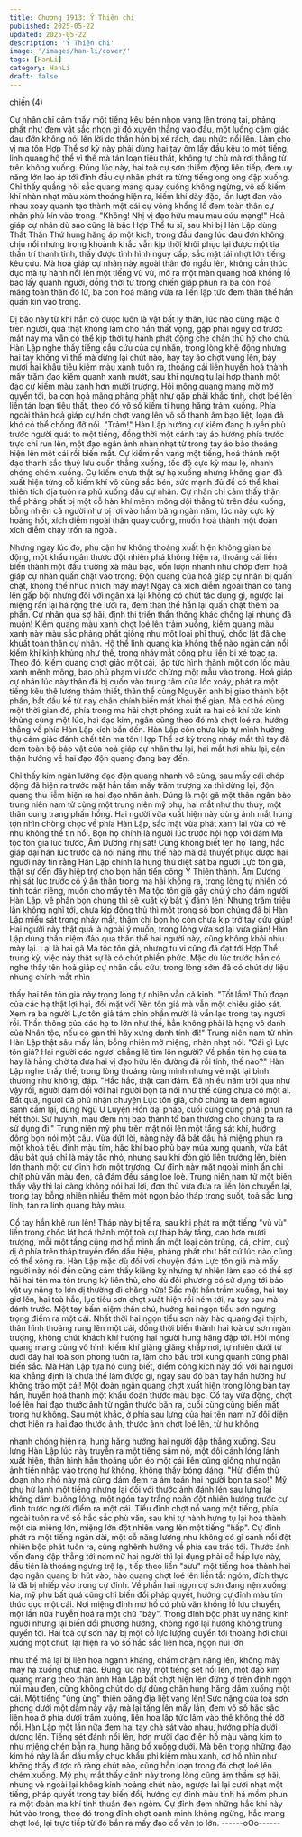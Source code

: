 ```yaml
---
title: Chương 1913: Ỷ Thiên chi
published: 2025-05-22
updated: 2025-05-22
description: 'Ỷ Thiên chi'
image: '/images/han-li/cover/'
tags: [HanLi]
category: HanLi
draft: false
---
```


chiến (4)

Cự nhân chỉ cảm thấy một tiếng kêu bén nhọn vang lên trong tai,
phảng phất như đem vật sắc nhọn gì đó xuyên thẳng vào đầu,
một luồng cảm giác đau đớn không nói lên lời do thần hồn bị xé
rách, đau nhức nổi lên.
Làm cho vị ma tôn Hợp Thể sơ kỳ này phải dùng hai tay ôm lấy
đầu kêu to một tiếng, linh quang hộ thể vì thế mà tán loạn tiêu
thất, không tự chủ mà rơi thẳng từ trên không xuống.
Đúng lúc này, hai toà cự sơn thiểm động liên tiếp, đem uy năng
lớn lao áp tới đỉnh đầu cự nhân phát ra từng tiếng ong ong đập
xuống.
Chỉ thấy quầng hôi sắc quang mang quay cuồng không ngừng, vô
số kiếm khí nhàn nhạt màu xám thoáng hiện ra, kiếm khí dày đặc,
lần lượt đan vào nhau xoay quanh tạo thành một cái cự võng
khổng lồ đem toàn thân cự nhân phủ kín vào trong.
"Không! Nhị vị đạo hữu mau mau cứu mạng!"
Hoả giáp cự nhân dù sao cũng là bậc Hợp Thể tu sĩ, sau khi bị
Hàn Lập dùng Thất Thần Thứ hung hăng áp một kích, trong đầu
đang lúc đau đớn không chịu nổi nhưng trong khoảnh khắc vẫn
kịp thời khôi phục lại được một tia thần trí thanh tỉnh, thấy được
tình hình nguy cấp, sắc mặt tái nhợt lớn tiếng kêu cứu.
Mà hoả giáp cự nhân này ngoài thân đỏ ngầu lên, không cần thúc
dục mà tự hành nổi lên một tiếng vù vù, mở ra một màn quang
hoả khồng lồ bao lấy quanh người, đồng thời từ trong chiến giáp
phun ra ba con hoả mãng toàn thân đỏ lừ, ba con hoả mãng vừa
ra liền lập tức đem thân thể hắn quấn kín vào trong.

Dị bảo này từ khi hắn có được luôn là vật bất ly thân, lúc nào
cũng mặc ở trên người, quả thật không làm cho hắn thất vọng,
gặp phải nguy cơ trước mắt này mà vẫn có thể kịp thời tự hành
phát động che chắn thủ hộ cho chủ.
Hàn Lập nghe thấy tiếng cầu cứu của cự nhân, trong lòng khẽ
động nhưng hai tay không vì thế mà dừng lại chút nào, hay tay áo
chợt vung lên, bảy mươi hai khẩu tiểu kiếm màu xanh tuôn ra,
thoáng cái liền huyễn hoá thành mấy trăm đạo kiếm quanh xanh
mướt, sau khi ngưng tụ lại hợp thành một đạo cự kiếm màu xanh
hơn mười trượng.
Hôi mông quang mang mờ mờ quyển tới, ba con hoả mãng
phảng phất như gặp phải khắc tinh, chợt loé lên liền tán loạn tiêu
thất, theo đó vô số kiếm ti hung hăng trảm xuống.
Phía ngoài thân hoả giáp cự hán chợt vang lên vô số thanh âm
bạo liệt, loạn đả khó có thể chống đỡ nổi.
"Trảm!"
Hàn Lập hướng cự kiếm đang huyền phù trước người quát to một
tiếng, đồng thời một cánh tay áo hướng phía trước trực chỉ run
lên, một đạo ngân ảnh nhàn nhạt từ trong tay áo bào thoáng hiện
lên một cái rồi biến mất.
Cự kiếm rền vang một tiếng, hoá thành một đạo thanh sắc thuỷ
lưu cuốn thẳng xuống, tốc độ cực kỳ mau lẹ, nhanh chóng chém
xuống.
Cự kiếm chưa thật sự hạ xuống nhưng không gian đã xuất hiện
từng cỗ kiếm khí vô cùng sắc bén, sức mạnh đủ để có thể khai
thiên tích địa tuôn ra phủ xuống đầu cự nhân.
Cự nhân chỉ cảm thấy thân thể phảng phất bị một cỗ hàn khí
mênh mông dội thẳng từ trên đầu xuống, bỗng nhiên cả người
như bị rơi vào hầm băng ngàn năm, lúc này cực kỳ hoảng hốt,
xích diễm ngoài thân quay cuồng, muốn hoá thành một đoàn xích
diễm chạy trốn ra ngoài.

Nhưng ngay lúc đó, phụ cận hư không thoáng xuất hiện không
gian ba động, một khẩu ngân thước đột nhiên phá không hiện ra,
thoáng cái liền biến thành một đầu trường xà màu bạc, uốn lượn
nhanh như chớp đem hoả giáp cự nhân quấn chặt vào trong.
Độn quang của hoả giáp cự nhân bị quấn chặt, không thể nhúc
nhích mảy may!
Ngay cả xích diễm ngoài thân có tăng lên gấp bội nhưng đối với
ngân xà lại không có chút tác dụng gì, ngược lại miệng rắn lại há
rộng thè lưỡi ra, đem thân thể hắn lại quấn chặt thêm ba phần.
Cự nhân quá sợ hãi, định thi triển thần thông khác chống lại
nhưng đã muộn!
Kiếm quang màu xanh chợt loé lên trảm xuống, kiếm quang màu
xanh này màu sắc phảng phất giống như một loại phỉ thuý, chốc
lát đã che khuất toàn thân cự nhân.
Hộ thể linh quang kia không thể nào ngăn cản nổi kiếm khí kinh
khủng như thế, trong nháy mắt công phu liền bị xé toạc ra. Theo
đó, kiếm quang chợt giảo một cái, lập tức hình thành một cơn lốc
màu xanh mênh mông, bao phủ phạm vi ước chừng một mẫu vào
trong.
Hoả giáp cự nhân lúc này thân đã bị cuốn vào trung tâm của lốc
xoáy, phát ra một tiếng kêu thê lương thảm thiết, thân thể cùng
Nguyên anh bị giảo thành bột phấn, bắt đầu kể từ nay chân chính
biến mất khỏi thế gian.
Mà cơ hồ cùng một thời gian đó, phía trong ma hải chợt phóng
xuất ra hai cỗ khí tức kinh khủng cùng một lúc, hai đạo kim, ngân
cũng theo đó mà chợt loé ra, hướng thẳng về phía Hàn Lập kích
bắn đến.
Hàn Lập còn chưa kịp tự mình hưởng thụ cảm giác đánh chết tên
ma tôn Hợp Thể sơ kỳ trong nháy mắt thì tay đã đem toàn bộ bảo
vật của hoả giáp cự nhân thu lại, hai mắt hơi nhíu lại, cẩn thận
hướng về hai đạo độn quang đang bay đến.

Chỉ thấy kim ngân lưỡng đạo độn quang nhanh vô cùng, sau mấy
cái chớp động đã hiện ra trước mặt hắn tầm mấy trăm trượng xa
thì dừng lại, độn quang thu liễm hiện ra hai đạo nhân ảnh.
Đúng là một gã một thân ngân bào trung niên nam tử cùng một
trung niên mỹ phụ, hai mắt như thu thuỷ, một thân cung trang
phấn hồng.
Hai người vừa xuất hiện này dùng ánh mắt hung tợn nhìn chòng
chọc về phía Hàn Lập, sắc mặt vừa phát xanh lại vừa có vẻ như
không thể tin nổi.
Bọn họ chính là người lúc trước hội họp với đám Ma tộc tôn giả
lúc trước, Âm Dương nhị sát! Cũng không biết tên họ Tàng, hắc
giáp đại hán lúc trước đã nói năng như thế nào mà đã thuyết
phục được hai người này tin rằng Hàn Lập chính là hung thủ diệt
sát ba người Lực tôn giả, thật sự đến đây hiệp trợ cho bọn hắn
tiến công Ỷ Thiên thành.
Âm Dương nhị sát lúc trước cố ý ẩn thân trong ma hải không ra,
trong lòng tự nhiên có tính toán riêng, muốn cho mấy tên Ma tộc
tôn giả gây chú ý cho đám người Hàn Lập, về phần bọn chúng thì
sẽ xuất kỳ bất ý đánh lén!
Nhưng trăm triệu lần không nghĩ tới, chưa kịp động thủ thì một
trong số bọn chúng đã bị Hàn Lập miểu sát trong nháy mắt, thậm
chí bọn họ còn chưa kịp trở tay cứu giúp!
Hai người này thật quá là ngoài ý muốn, trong lòng vừa sợ lại vừa
giận!
Hàn Lập dùng thần niệm đảo qua thân thể hai người này, cũng
không khỏi nhíu mày lại.
Lại là hai gã Ma tộc tôn giả, nhưng tu vi cũng đã đạt tới Hợp Thể
trung kỳ, việc này thật sự là có chút phiền phức.
Mặc dù lúc trước hắn có nghe thấy tên hoả giáp cự nhân cầu
cứu, trong lòng sớm đã có chút dự liệu nhưng chính mắt nhìn

thấy hai tên tôn giả này trong lòng tự nhiên vẫn cả kinh.
"Tốt lắm! Thủ đoạn của các hạ thật lợi hại, đối mặt với Yên tôn giả
mà vẫn một chiêu giảo sát. Xem ra ba người Lực tôn giả tám chín
phần mười là vẩn lạc trong tay ngươi rồi. Thần thông của các hạ
to lớn như thế, hẳn không phải là hạng vô danh của Nhân tộc, nếu
có gan thì hãy xưng danh tính đi!"
Trung niên nam tử nhìn Hàn Lập thật sâu mấy lần, bỗng nhiên mở
miệng, nhàn nhạt nói.
"Cái gì Lực tôn giả? Hai người các ngươi chẳng lẽ tìm lộn người?
Về phần tên họ của ta hay là hẵng chờ ta đưa hai vị đạo hữu lên
đường đã rồi tính, thế nào?"
Hàn Lập nghe thấy thế, trong lòng thoáng rùng mình nhưng vẻ
mặt lại bình thường như không, đáp.
"Hắc hắc, thật can đảm. Đã nhiều năm trôi qua như vậy rồi, người
dám đối với hai người bọn ta nói như thế cũng chưa có một ai. Bất
quá, ngươi đã phủ nhận chuyện Lực tôn giả, chờ chúng ta đem
ngươi sanh cầm lại, dùng Ngũ U Luyện Hồn đại pháp, cuối cùng
cũng phải phun ra hết thôi. Sư huynh, mau đem nhị bảo thánh tổ
ban thưởng cho chúng ta ra sử dụng đi."
Trung niên mỹ phụ trên mặt nổi lên một tầng sát khí, hướng đồng
bọn nói một câu.
Vừa dứt lời, nàng này đã bắt đầu há miệng phun ra một khoả tiểu
đỉnh màu tím, hắc khí bao phủ bay múa xung quanh, vừa bắt đầu
bất quá chỉ là mấy tấc nhỏ, nhưng sau khi đón gió liền trướng lên,
biến lớn thành một cự đỉnh hơn một trượng.
Cự đỉnh này mặt ngoài minh ẩn chi chít phù văn màu đen, cả đám
đều sáng loè loè.
Trung niên nam tử một biên thấy vậy thì lại càng không nói hai lời,
đơn thủ vừa đưa ra liền lộn chuyển lại, trong tay bỗng nhiên nhiều
thêm một ngọn bảo tháp trong suốt, toả sắc lung linh, tản ra linh
quang bảy màu.

Cổ tay hắn khẽ run lên!
Tháp này bị tế ra, sau khi phát ra một tiếng "vù vù" liền trong chốc
lát hoá thành một toà cự tháp bảy tầng, cao hơn mười trượng,
mỗi một tầng cũng mơ hồ minh ẩn một loại côn trùng, cá, chim,
quỷ dị ở phía trên tháp truyền đến dấu hiệu, phảng phất như bất
cứ lúc nào cũng có thể xông ra.
Hàn Lập mặc dù đối với chuyện đám Lực tôn giả mà mấy người
này nói đến cũng cảm thấy kiêng kỵ nhưng tự nhiên làm sao có
thể sợ hãi hai tên ma tôn trung kỳ liên thủ, cho dù đối phương có
sử dụng tới bảo vật uy năng to lớn dị thường đi chăng nữa!
Sắc mặt hắn trầm xuống, hai tay giơ lên, hai toà hắc, lục tiểu sơn
chợt xuất hiện rồi ném tới, ra tay sau mà đánh trước. Một tay bấm
niệm thần chú, hướng hai ngọn tiểu sơn ngưng trọng điểm ra một
cái.
Nhất thời hai ngọn tiểu sơn này hào quang đại thịnh, thân hình
thoáng rung lên một cái, đồng thời biến thành hai toà cự sơn
ngàn trượng, không chút khách khí hướng hai người hung hăng
đập tới.
Hôi mông quang mang cùng vô hình kiếm khí giăng giăng khắp
nơi, tự nhiên dưới từ dưới đáy hai toà sơn phong tuôn ra, làm cho
bầu trời xung quanh cũng phải biến sắc.
Mà Hàn Lập tựa hồ cũng biết, điểm công kích này đối với hai
người kia khẳng định là chưa thể làm được gì, ngay sau đó bàn
tay hắn hướng hư không trảo một cái!
Một đoàn ngân quang chợt xuất hiện trong lòng bàn tay hắn,
huyễn hoá thành một khẩu đoản thước màu bạc.
Cổ tay vừa động, chợt loé lên hai đạo thước ảnh từ ngân thước
bắn ra, cuối cùng cũng biến mất trong hư không.
Sau một khắc, ở phía sau lưng của hai tên nam nữ đối diện chợt
hiện ra hai đạo thước ảnh, thước ảnh chợt loé lên, từ hư không

nhanh chóng hiện ra, hung hăng hướng hai người đập thẳng
xuống.
Sau lưng Hàn Lập lúc này truyền ra một tiếng sấm nổ, một đôi
cánh lóng lánh xuất hiện, thân hình hắn thoáng uốn éo một cái
liền cũng giống như ngân ảnh tiến nhập vào trong hư không,
không thấy bóng dáng.
"Hừ, điểm thủ đoạn nho nhỏ này mà cũng dám đem ra ám toán
hai người bọn ta sao!"
Mỹ phụ hừ lạnh một tiếng nhưng lại đối với thước ảnh đánh lén
sau lưng lại không dám buông lỏng, một ngón tay trắng noãn đột
nhiên hướng trước cự đỉnh trước người điểm ra một cái.
Tiểu đỉnh chợt nổ vang một tiếng, phía ngoài tuôn ra vô số hắc
sắc phù văn, sau khi tự hành hưng tụ lại hoá thành một cía miệng
lớn, miệng lớn đột nhiên vang lên một tiếng "hấp".
Cự đỉnh phát ra một tiếng ngân dài, một cỗ năng lượng như
không có gì sánh nổi đột nhiên bộc phát tuôn ra, cũng nghênh
hướng về phía sau tráo tới.
Thước ảnh vốn đang đập thẳng tới nam nữ hai người thì lại đụng
phải cỗ hấp lực này, đầu tiên là thoáng ngưng trệ lại, tiếp theo liền
"sưu" một tiếng hoá thành hai đạo ngân quang bị hút vào, hào
quang chợt loé lên liền tắt ngóm, đích thực là đã bị nhiếp vào
trong cự đỉnh.
Về phần hai ngọn cự sơn đang nện xuống kia, mỹ phụ bất quá
cũng chỉ biến đổi pháp quyết, hướng cự đỉnh màu tím thúc dục
một cái.
Nơi miệng đỉnh mơ hồ có phù văn khổng lồ lưu chuyển, một lần
nữa huyễn hoá ra một chữ "bày". Trong đỉnh bộc phát uy năng
kinh người nhưng lại biến đổi phương hướng, không ngờ lại
hướng không trung quyển tới.
Hai toà cự sơn này bị một cỗ lực lượng quyển tới thoáng hơi chúi
xuống một chút, lại hiện ra vô số hắc sắc liên hoa, ngọn núi lớn

như thế mà lại bị liên hoa ngạnh kháng, chầm chậm nâng lên,
không mảy may hạ xuống chút nào.
Đúng lúc này, một tiếng sét nổi lên, một đạo kim quang mang theo
thân ảnh Hàn Lập bất chợt hiện lên đứng ở trên đỉnh ngọn núi
màu đen, cũng không chút do dự dùng chân hung hăng dẫm
xuống một cái.
Một tiếng "ùng ùng" thiên băng địa liệt vang lên!
Sức nặng của toà sơn phong dưới một dẫm này vậy mà lại tăng
lên mấy lần, đem vô số hắc sắc liên hoa ở phía dưới trầm xuống,
liên hoa lập tức lâm vào thế không thể đỡ nổi.
Hàn Lập một lần nữa đem hai tay chà sát vào nhau, hướng phía
dưới dương lên.
Tiếng sét đánh nổi lên, hơn mười đạo điện hồ màu vàng kim to
như miệng chén bắn ra, hung hăng bổ xuống dưới.
Mà bên trong những đạo kim hồ này là ẩn dấu mấy chục khẩu phi
kiếm màu xanh, cơ hồ nhìn như không thấy được rõ ràng chút
nào, cũng hỗn loạn trong đó chợt loé lên chém xuống.
Mỹ phụ mắt thấy cảnh này trong lòng cũng âm thầm sợ hãi,
nhưng vẻ ngoài lại không kinh hoảng chút nào, ngược lại lại cười
nhạt một tiếng, pháp quyết trong tay biến đổi, hướng cự đỉnh màu
tính há mồm phun ra một đoàn ma khí tinh thuần đen ngòm.
Cự đỉnh đem những hắc khí này hút vào trong, theo đó trong đỉnh
chợt oanh minh không ngừng, hắc mang chợt loé, lại trực tiếp từ
đó bắn ra mấy đạo cổ văn to lớn.
------oOo------
